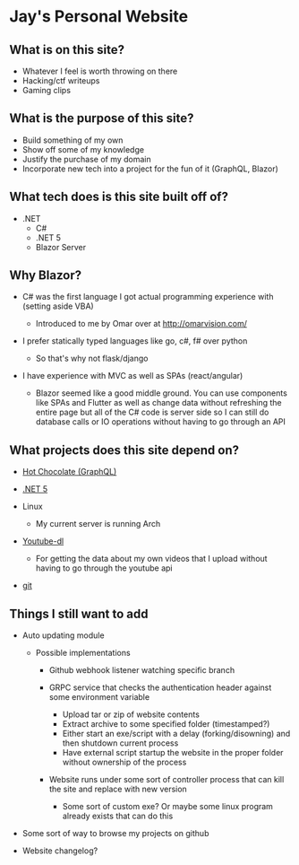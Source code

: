 # Jay's Personal Website

## What is on this site?

- Whatever I feel is worth throwing on there
- Hacking/ctf writeups
- Gaming clips

## What is the purpose of this site?

- Build something of my own
- Show off some of my knowledge
- Justify the purchase of my domain
- Incorporate new tech into a project for the fun of it (GraphQL, Blazor)

## What tech does is this site built off of?

- .NET
    - C#
    - .NET 5
    - Blazor Server

## Why Blazor?

- C# was the first language I got actual programming experience with (setting aside VBA)
    - Introduced to me by Omar over at http://omarvision.com/
- I prefer statically typed languages like go, c#, f# over python
    - So that's why not flask/django

- I have experience with MVC as well as SPAs (react/angular)
    - Blazor seemed like a good middle ground. You can use components like SPAs and Flutter as well as change data
      without refreshing the entire page but all of the C# code is server side so I can still do database calls or IO
      operations without having to go through an API

## What projects does this site depend on?

- [Hot Chocolate (GraphQL)](https://github.com/ChilliCream/hotchocolate)
- [.NET 5](https://dotnet.microsoft.com/)
- Linux
    - My current server is running Arch
- [Youtube-dl](https://youtube-dl.org/)
    - For getting the data about my own videos that I upload without having to go through the youtube api

- [git](https://git-scm.com/)

## Things I still want to add

- Auto updating module
    - Possible implementations
        - Github webhook listener watching specific branch
         
        - GRPC service that checks the authentication header against some environment variable
            - Upload tar or zip of website contents
            - Extract archive to some specified folder (timestamped?)
            - Either start an exe/script with a delay (forking/disowning) and then shutdown current process
            - Have external script startup the website in the proper folder without ownership of the process

        - Website runs under some sort of controller process that can kill the site and replace with new version
            - Some sort of custom exe? Or maybe some linux program already exists that can do this
    
- Some sort of way to browse my projects on github
- Website changelog?